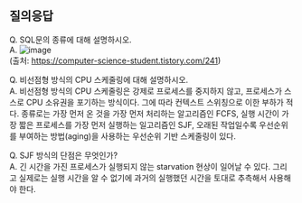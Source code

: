 ## 질의응답

Q. SQL문의 종류에 대해 설명하시오.  
A. ![image](https://github.com/TenJeong/Tech_Interview/assets/95159265/810e0bb1-8adc-46d5-b652-36b6053da719)  
(출처: https://computer-science-student.tistory.com/241)


Q. 비선점형 방식의 CPU 스케줄링에 대해 설명하시오.  
A. 비선점형 방식의 CPU 스케줄링은 강제로 프로세스를 중지하지 않고, 프로세스가 스스로 CPU 소유권을 포기하는 방식이다. 그에 따라 컨텍스트 스위칭으로 이한 부하가 적다. 
종류로는 가장 먼저 온 것을 가장 먼저 처리하는 알고리즘인 FCFS, 실행 시간이 가장 짧은 프로세스를 가장 먼저 실행하는 일고리즘인 SJF, 오래된 작업일수록 우선순위를 부여하는 방법(aging)을 사용하는 우선순위 기반 스케줄링이 있다.


Q. SJF 방식의 단점은 무엇인가?  
A. 긴 시간을 가진 프로세스가 실행되지 않는 starvation 현상이 일어날 수 있다.
그리고 실제로는 실행 시간을 알 수 없기에 과거의 실행했던 시간을 토대로 추측해서 사용해야 한다.  

